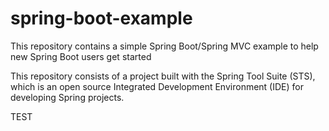# spring-boot-example
This repository contains a simple Spring Boot/Spring MVC example to help new Spring Boot users get started

This repository consists of a project built with the Spring Tool Suite (STS), which is an open source Integrated Development
Environment (IDE) for developing Spring projects.

TEST
